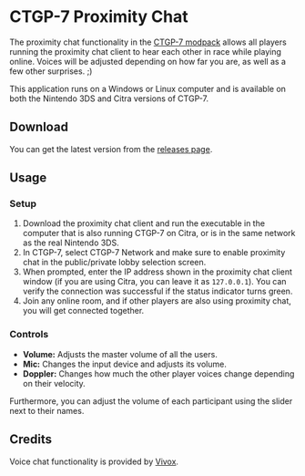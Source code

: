 # CTGP-7 Proximity Chat
The proximity chat functionality in the [CTGP-7 modpack](https://ctgp-7.github.io) allows all players running the proximity chat client to hear each other in race while playing online. Voices will be adjusted depending on how far you are, as well as a few other surprises. ;)

This application runs on a Windows or Linux computer and is available on both the Nintendo 3DS and Citra versions of CTGP-7.

## Download
You can get the latest version from the [releases page](https://github.com/PabloMK7/CTGP7ProximityChatClient/releases/latest).

## Usage
### Setup
1) Download the proximity chat client and run the executable in the computer that is also running CTGP-7 on Citra, or is in the same network as the real Nintendo 3DS.
2) In CTGP-7, select CTGP-7 Network and make sure to enable proximity chat in the public/private lobby selection screen.
3) When prompted, enter the IP address shown in the proximity chat client window (if you are using Citra, you can leave it as `127.0.0.1`). You can verify the connection was successful if the status indicator turns green.
4) Join any online room, and if other players are also using proximity chat, you will get connected together.

### Controls
- **Volume:** Adjusts the master volume of all the users.
- **Mic:** Changes the input device and adjusts its volume.
- **Doppler:** Changes how much the other player voices change depending on their velocity.

Furthermore, you can adjust the volume of each participant using the slider next to their names.

## Credits
Voice chat functionality is provided by [Vivox](https://vivox.com/).
